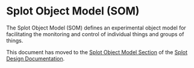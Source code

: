 Splot Object Model (SOM)
========================

The Splot Object Model (SOM) defines an experimental object model for
facilitating the monitoring and control of individual things and
groups of things.

This document has moved to the [Splot Object Model Section](https://google.github.io/splot-java/splot-book/som/intro.html)
of the [Splot Design Documentation](https://google.github.io/splot-java/splot-book/).
